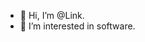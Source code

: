 - 👋 Hi, I’m @Link.
- 👀 I’m interested in software.

<!---
zellfei/zellfei is a ✨ special ✨ repository because its `README.md` (this file) appears on your GitHub profile.
You can click the Preview link to take a look at your changes.
--->
